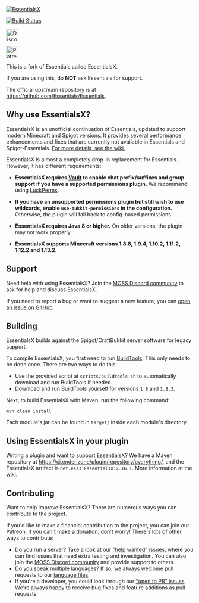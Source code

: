 [![EssentialsX](https://i.imgur.com/CP4SZpB.png)](https://essentialsx.github.io)

[![Build Status](https://travis-ci.org/Telesphoreo/TF-EssentialsX.svg?branch=1.13)](https://travis-ci.org/Telesphoreo/TF-EssentialsX)

[<img alt="Discord" src="https://img.shields.io/badge/-Chat_on_Discord-7289DA.svg?logo=discord&style=flat-square&logoColor=white" height=32>](https://discord.gg/casfFyh)

[<img alt="Patreon" src="https://img.shields.io/badge/-Support_on_Patreon-F96854.svg?logo=patreon&style=flat-square&logoColor=white" height=32>](https://www.patreon.com/essentialsx)

This is a fork of Essentials called EssentialsX.

If you are using this, do **NOT** ask Essentials for support.

The official upstream repository is at https://github.com/Essentials/Essentials.


Why use EssentialsX?
--------

EssentialsX is an unofficial continuation of Essentials, updated to support modern Minecraft and Spigot versions. It provides several performance enhancements and fixes that are currently not available in Essentials and Spigot-Essentials. [For more details, see the wiki.](https://essentialsx.github.io/#/Improvements)

EssentialsX is almost a completely drop-in replacement for Essentials. However, it has different requirements:

* **EssentialsX requires [Vault](http://dev.bukkit.org/bukkit-plugins/vault/) to enable chat prefix/suffixes and group support if you have a supported permissions plugin.** We recommend using [LuckPerms](https://luckperms.github.io).

* **If you have an unsupported permissions plugin but still wish to use wildcards, enable `use-bukkit-permissions` in the configuration.** Otherwise, the plugin will fall back to config-based permissions.

* **EssentialsX requires Java 8 or higher.** On older versions, the plugin may not work properly.

* **EssentialsX supports Minecraft versions 1.8.8, 1.9.4, 1.10.2, 1.11.2, 1.12.2 and 1.13.2.**


Support
-------

Need help with using EssentialsX? Join the [MOSS Discord community](https://discord.gg/casfFyh) to ask for help and discuss EssentialsX.

If you need to report a bug or want to suggest a new feature, you can [open an issue on GitHub](https://github.com/EssentialsX/Essentials/issues/new/choose).


Building
--------

EssentialsX builds against the Spigot/CraftBukkit server software for legacy support.

To compile EssentialsX, you first need to run [BuildTools](https://www.spigotmc.org/wiki/buildtools).
This only needs to be done once. There are two ways to do this:

* Use the provided script at `scripts/buildtools.sh` to automatically download and run BuildTools if needed.
* Download and run BuildTools yourself for versions `1.8` and `1.8.3`.

Next, to build EssentialsX with Maven, run the following command:
```
mvn clean install
```

Each module's jar can be found in `target/` inside each module's directory.

Using EssentialsX in your plugin
--------------------------------

Writing a plugin and want to support EssentialsX? We have a Maven repository at https://ci.ender.zone/plugin/repository/everything/, and the EssentialsX artifact is `net.ess3:EssentialsX:2.16.1`. More information at the [wiki](https://github.com/EssentialsX/Essentials/wiki/Common-Issues#how-do-i-add-essentialsx-as-a-dependency).


Contributing
------------

Want to help improve EssentialsX? There are numerous ways you can contribute to the project.

If you'd like to make a financial contribution to the project, you can join our [Patreon](https://www.patreon.com/essentialsx/).
If you can't make a donation, don't worry! There's lots of other ways to contribute:

* Do you run a server? Take a look at our ["help wanted" issues](https://github.com/EssentialsX/Essentials/issues?q=is%3Aissue+is%3Aopen+sort%3Aupdated-desc+label%3A%22help+wanted%22),
  where you can find issues that need extra testing and investigation. You can also join the [MOSS Discord community](https://discord.gg/casfFyh)
  and provide support to others.
* Do you speak multiple languages? If so, we always welcome pull requests to our [language files](https://essentialsx.github.io/#/Locale).
* If you're a developer, you could look through our ["open to PR" issues](https://github.com/EssentialsX/Essentials/issues?q=is%3Aissue+is%3Aopen+sort%3Aupdated-desc+label%3A%22status%3A+open+to+PR%22).
  We're always happy to receive bug fixes and feature additions as pull requests.
